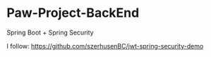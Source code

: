 # Paw-Project-BackEnd
Spring Boot + Spring Security

I follow: https://github.com/szerhusenBC/jwt-spring-security-demo
